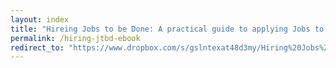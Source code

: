 ```yaml
---
layout: index
title: "Hireing Jobs to be Done: A practical guide to applying Jobs to be Done"
permalink: /hiring-jtbd-ebook
redirect_to: "https://www.dropbox.com/s/gslntexat48d3my/Hiring%20Jobs%20to%20be%20Done%20-%20Draft%200.2.pdf?dl=0"
---
```

